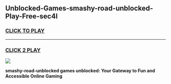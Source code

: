 
## Unblocked-Games-smashy-road-unblocked-Play-Free-sec4l
<h3>
<a href="https://premium76.site?title=smashy-road-unblocked&ref=20M">CLICK TO PLAY</a></h3>
<hr>

<h3>
<a href="https://premium76.site?title=smashy-road-unblocked&ref=20M">CLICK 2 PLAY</a>
  
</h3>

<a href="https://premium76.site?title=smashy-road-unblocked&ref=19M"><img src="https://clearcache.store/games.png"></a>


**smashy-road-unblocked games unblocked: Your Gateway to Fun and Accessible Online Gaming**
